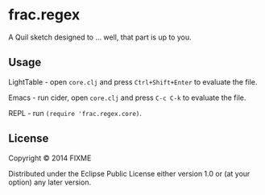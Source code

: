 # frac.regex

A Quil sketch designed to ... well, that part is up to you.

## Usage

LightTable - open `core.clj` and press `Ctrl+Shift+Enter` to evaluate the file.

Emacs - run cider, open `core.clj` and press `C-c C-k` to evaluate the file.

REPL - run `(require 'frac.regex.core)`.

## License

Copyright © 2014 FIXME

Distributed under the Eclipse Public License either version 1.0 or (at
your option) any later version.
